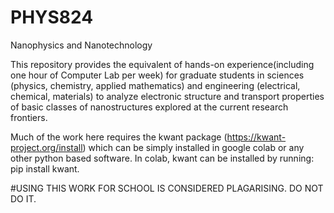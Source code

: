 # PHYS824
Nanophysics and Nanotechnology

This repository provides the equivalent of hands-on experience(including one hour of Computer Lab per week) for graduate students in sciences (physics, chemistry, applied mathematics) and engineering (electrical, chemical, materials) to analyze electronic structure and transport properties of basic classes of nanostructures explored at the current research frontiers.

Much of the work here requires the kwant package (https://kwant-project.org/install) which can be simply installed in google colab or any other python based software.
In colab, kwant can be installed by running: pip install kwant.

#USING THIS WORK FOR SCHOOL IS CONSIDERED PLAGARISING. DO NOT DO IT.
